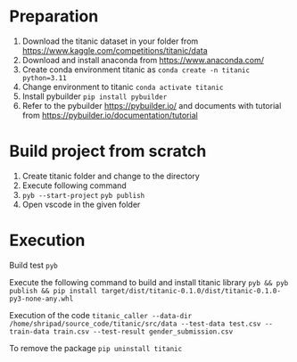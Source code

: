 # Preparation 
1. Download the titanic dataset in your folder from https://www.kaggle.com/competitions/titanic/data 
2. Download and install anaconda from https://www.anaconda.com/
3. Create conda environment titanic as `conda create -n titanic python=3.11`
4. Change environment to titanic `conda activate titanic`
5. Install pybuilder `pip install pybuilder`
6. Refer to the pybuilder https://pybuilder.io/ and documents with tutorial from https://pybuilder.io/documentation/tutorial

# Build project from scratch
1. Create titanic folder and  change to the directory
2. Execute following command
3. `pyb --start-project`
	`pyb publish`
4. Open vscode in the given folder

# Execution
Build test
`pyb`

Execute the following command to build and install titanic library
`pyb && pyb publish && pip install target/dist/titanic-0.1.0/dist/titanic-0.1.0-py3-none-any.whl`

Execution of the code
`titanic_caller --data-dir /home/shripad/source_code/titanic/src/data --test-data test.csv --train-data train.csv --test-result gender_submission.csv`

To remove the package
`pip uninstall titanic`